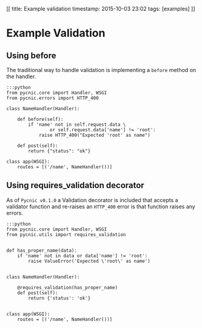 [[
title: Example validation
timestamp: 2015-10-03 23:02
tags: [examples]
]]

# Example Validation

## Using before 

The traditional way to handle validation is implementing
a `before` method on the handler.

    :::python
    from pycnic.core import Handler, WSGI
    from pycnic.errors import HTTP_400

    class NameHandler(Handler):
        
        def before(self):
            if 'name' not in self.request.data \
                    or self.request.data['name'] != 'root':
                raise HTTP_400("Expected 'root' as name")

        def post(self):
            return {"status": "ok"}

    class app(WSGI):
        routes = [('/name', NameHandler())]


## Using requires_validation decorator

As of `Pycnic v0.1.0` a Validation decorator is included
that accepts a validator function and re-raises an `HTTP_400`
error is that function raises any errors. 


    :::python
    from pycnic.core import Handler, WSGI
    from pycnic.utils import requires_validation
    
       
    def has_proper_name(data):
        if 'name' not in data or data['name'] != 'root':
            raise ValueError('Expected \'root\' as name')


    class NameHandler(Handler):

        @requires_validation(has_proper_name)
        def post(self):
            return {'status': 'ok'}


    class app(WSGI):
        routes = [('/name', NameHandler())]

